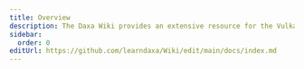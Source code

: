 ```yaml
---
title: Overview
description: The Daxa Wiki provides an extensive resource for the Vulkan abstraction Layer Daxa and is meant as a reference for developers using it.
sidebar:
  order: 0
editUrl: https://github.com/learndaxa/Wiki/edit/main/docs/index.md
---
```

